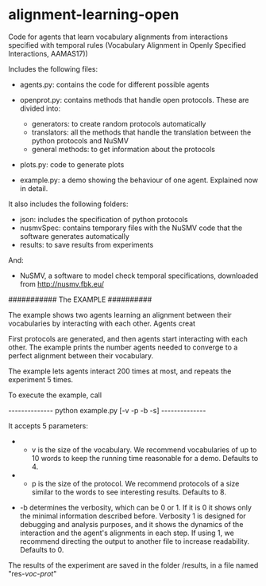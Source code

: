 # alignment-learning-open
Code for agents that learn vocabulary alignments from interactions specified with temporal rules (Vocabulary Alignment in Openly Specified Interactions, AAMAS17))

Includes the following files:

- agents.py: contains the code for different possible agents

- openprot.py: contains methods that handle open protocols. These are divided into:
  * generators: to create random protocols automatically
  * translators: all the methods that handle the translation between the python protocols and NuSMV
  * general methods: to get information about the protocols

- plots.py: code to generate plots
- example.py: a demo showing the behaviour of one agent. Explained now in detail.

It also includes the following folders:

- json: includes the specification of python protocols
- nusmvSpec: contains temporary files with the NuSMV code that the software generates automatically
- results: to save results from experiments

And:

- NuSMV, a software to model check temporal specifications, downloaded from http://nusmv.fbk.eu/

########### The EXAMPLE ##########

The example shows two agents learning an alignment between their vocabularies by interacting with each other. Agents creat

First protocols are generated, and then agents start interacting with each other. The example prints the number agents needed to converge to a perfect alignment between their vocabulary.

The example lets agents interact 200 times at most, and repeats the experiment 5 times.
	
To execute the example, call 

 --------------   python example.py [-v -p -b -s] --------------

It accepts 5 parameters:

* - v is the size of the vocabulary. We recommend vocabularies of up to 10 words to keep the running time reasonable for a demo. Defaults to 4.

* - p is the size of the protocol. We recommend protocols of a size similar to the words to see interesting results. Defaults to 8.

* -b determines the verbosity, which can be 0 or 1. If it is 0 it shows only the minimal information described before. Verbosity 1 is designed for debugging and analysis purposes, and it shows the dynamics of the interaction and the agent's alignments in each step. If using 1, we recommend directing the output to another file to increase readability. Defaults to 0. 

The results of the experiment are saved in the folder /results, in a file named "res-*voc*-*prot*"